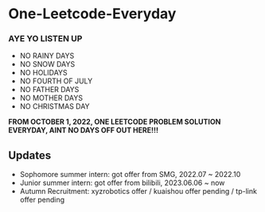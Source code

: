 # One-Leetcode-Everyday
### **AYE YO LISTEN UP**

+ NO RAINY DAYS
+ NO SNOW DAYS
+ NO HOLIDAYS
+ NO FOURTH OF JULY
+ NO FATHER DAYS
+ NO MOTHER DAYS
+ NO CHRISTMAS DAY

**FROM OCTOBER 1, 2022, ONE LEETCODE PROBLEM SOLUTION EVERYDAY, AINT NO DAYS OFF OUT HERE!!!**

## Updates
+ Sophomore summer intern: got offer from SMG, 2022.07 ~ 2022.10
+ Junior summer intern: got offer from bilibili, 2023.06.06 ~ now
+ Autumn Recruitment: xyzrobotics offer / kuaishou offer pending / tp-link offer pending




